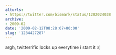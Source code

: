```yaml
---
alturls:
- https://twitter.com/bismark/status/1202024038
archive:
- 2009-02
date: '2009-02-12T08:28:07+00:00'
slug: '1234427287'
---
```


argh, twitterrific locks up everytime i start it :(

